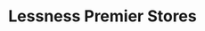 ---
title: "Lessness Premier Stores"
url: /bexleyheath/lessness-premier-stores/
shop: convenience
---